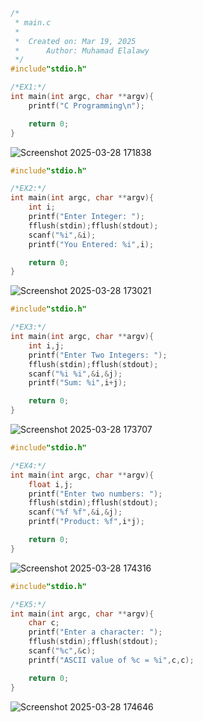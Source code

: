 ```C
/*
 * main.c
 *
 *  Created on: Mar 19, 2025
 *      Author: Muhamad Elalawy
 */
#include"stdio.h"

/*EX1:*/
int main(int argc, char **argv){
	printf("C Programming\n");

	return 0;
}
```
![Screenshot 2025-03-28 171838](https://github.com/user-attachments/assets/fe0ed9c3-462b-4a55-ab6c-3e539351d6a5)

```C
#include"stdio.h"

/*EX2:*/
int main(int argc, char **argv){
	int i;
	printf("Enter Integer: ");
	fflush(stdin);fflush(stdout);
	scanf("%i",&i);
	printf("You Entered: %i",i);

	return 0;
}

```
![Screenshot 2025-03-28 173021](https://github.com/user-attachments/assets/f313a18f-8893-460d-becc-190433e73b5f)

```C
#include"stdio.h"

/*EX3:*/
int main(int argc, char **argv){
	int i,j;
	printf("Enter Two Integers: ");
	fflush(stdin);fflush(stdout);
	scanf("%i %i",&i,&j);
	printf("Sum: %i",i+j);

	return 0;
}
```
![Screenshot 2025-03-28 173707](https://github.com/user-attachments/assets/8378df4a-e87e-4b6e-9575-e1c1a9bdaabb)


```C
#include"stdio.h"

/*EX4:*/
int main(int argc, char **argv){
	float i,j;
	printf("Enter two numbers: ");
	fflush(stdin);fflush(stdout);
	scanf("%f %f",&i,&j);
	printf("Product: %f",i*j);

	return 0;
}
```
![Screenshot 2025-03-28 174316](https://github.com/user-attachments/assets/1dc19101-317f-4d34-bc49-22bae7fdbd41)


```C
#include"stdio.h"

/*EX5:*/
int main(int argc, char **argv){
	char c;
	printf("Enter a character: ");
	fflush(stdin);fflush(stdout);
	scanf("%c",&c);
	printf("ASCII value of %c = %i",c,c);

	return 0;
}
```
![Screenshot 2025-03-28 174646](https://github.com/user-attachments/assets/fe550e8a-13d3-4806-bc2e-ade40e6293bf)






